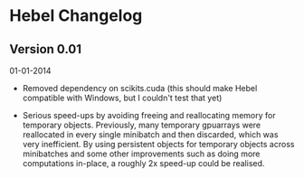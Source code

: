 Hebel Changelog
===============

Version 0.01
------------

01-01-2014

* Removed dependency on scikits.cuda (this should make Hebel
  compatible with Windows, but I couldn't test that yet)

* Serious speed-ups by avoiding freeing and reallocating memory for
  temporary objects. Previously, many temporary gpuarrays were
  reallocated in every single minibatch and then discarded, which was
  very inefficient. By using persistent objects for temporary objects
  across minibatches and some other improvements such as doing more
  computations in-place, a roughly 2x speed-up could be realised.
